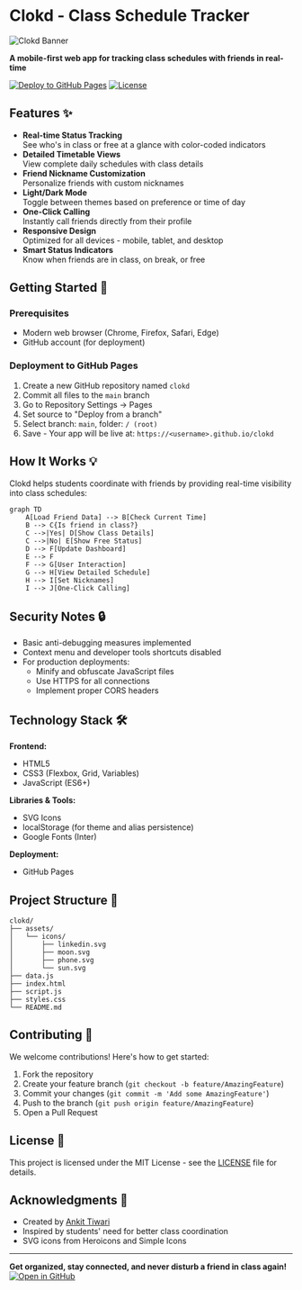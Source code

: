 # Clokd - Class Schedule Tracker

![Clokd Banner](https://clokd.netlify.app/)

**A mobile-first web app for tracking class schedules with friends in real-time**

[![Deploy to GitHub Pages](https://img.shields.io/badge/Deploy-GitHub_Pages-blue?logo=github)](https://github.com/yourusername/clokd/settings/pages)
[![License](https://img.shields.io/badge/License-MIT-green.svg)](LICENSE)

## Features ✨

- **Real-time Status Tracking**  
  See who's in class or free at a glance with color-coded indicators
- **Detailed Timetable Views**  
  View complete daily schedules with class details
- **Friend Nickname Customization**  
  Personalize friends with custom nicknames
- **Light/Dark Mode**  
  Toggle between themes based on preference or time of day
- **One-Click Calling**  
  Instantly call friends directly from their profile
- **Responsive Design**  
  Optimized for all devices - mobile, tablet, and desktop
- **Smart Status Indicators**  
  Know when friends are in class, on break, or free

## Getting Started 🚀

### Prerequisites
- Modern web browser (Chrome, Firefox, Safari, Edge)
- GitHub account (for deployment)

### Deployment to GitHub Pages
1. Create a new GitHub repository named `clokd`
2. Commit all files to the `main` branch
3. Go to Repository Settings → Pages
4. Set source to "Deploy from a branch"
5. Select branch: `main`, folder: `/ (root)`
6. Save - Your app will be live at:
   `https://<username>.github.io/clokd`

## How It Works 💡

Clokd helps students coordinate with friends by providing real-time visibility into class schedules:

```mermaid
graph TD
    A[Load Friend Data] --> B[Check Current Time]
    B --> C{Is friend in class?}
    C -->|Yes| D[Show Class Details]
    C -->|No| E[Show Free Status]
    D --> F[Update Dashboard]
    E --> F
    F --> G[User Interaction]
    G --> H[View Detailed Schedule]
    H --> I[Set Nicknames]
    I --> J[One-Click Calling]
```

## Security Notes 🔒

- Basic anti-debugging measures implemented
- Context menu and developer tools shortcuts disabled
- For production deployments:
  - Minify and obfuscate JavaScript files
  - Use HTTPS for all connections
  - Implement proper CORS headers

## Technology Stack 🛠️

**Frontend:**
- HTML5
- CSS3 (Flexbox, Grid, Variables)
- JavaScript (ES6+)

**Libraries & Tools:**
- SVG Icons
- localStorage (for theme and alias persistence)
- Google Fonts (Inter)

**Deployment:**
- GitHub Pages

## Project Structure 📁

```
clokd/
├── assets/
│   └── icons/
│       ├── linkedin.svg
│       ├── moon.svg
│       ├── phone.svg
│       └── sun.svg
├── data.js
├── index.html
├── script.js
├── styles.css
└── README.md
```

## Contributing 🤝

We welcome contributions! Here's how to get started:

1. Fork the repository
2. Create your feature branch (`git checkout -b feature/AmazingFeature`)
3. Commit your changes (`git commit -m 'Add some AmazingFeature'`)
4. Push to the branch (`git push origin feature/AmazingFeature`)
5. Open a Pull Request

## License 📄

This project is licensed under the MIT License - see the [LICENSE](LICENSE) file for details.

## Acknowledgments 🙏

- Created by [Ankit Tiwari](https://www.linkedin.com/in/ankit-k-tiwari/)
- Inspired by students' need for better class coordination
- SVG icons from Heroicons and Simple Icons

---

**Get organized, stay connected, and never disturb a friend in class again!**  
[![Open in GitHub](https://img.shields.io/badge/View-GitHub-181717?logo=github)](https://github.com/yourusername/clokd)

